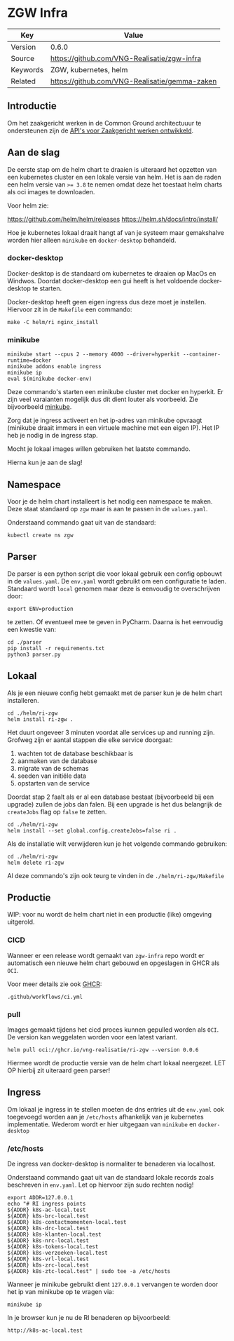 # ZGW Infra

| Key       | Value                                         |
|-----------|-----------------------------------------------|
| Version   | 0.6.0                                         |
| Source    | https://github.com/VNG-Realisatie/zgw-infra   |
| Keywords  | ZGW, kubernetes, helm                         |
| Related   | https://github.com/VNG-Realisatie/gemma-zaken |


## Introductie

Om het zaakgericht werken in de Common Ground architectuuur te ondersteunen zijn de [API's voor Zaakgericht werken ontwikkeld](https://github.com/VNG-Realisatie/gemma-zaken). 

## Aan de slag

De eerste stap om de helm chart te draaien is uiteraard het opzetten van een kubernetes cluster en een lokale versie van helm.
Het is aan de raden een helm versie van `>= 3.8` te nemen omdat deze het toestaat helm charts als oci images te downloaden.

Voor helm zie:

https://github.com/helm/helm/releases
https://helm.sh/docs/intro/install/

Hoe je kubernetes lokaal draait hangt af van je systeem maar gemakshalve worden hier alleen `minikube` en `docker-desktop` behandeld.

### docker-desktop

Docker-desktop is de standaard om kubernetes te draaien op MacOs en Windwos.
Doordat docker-desktop een gui heeft is het voldoende docker-desktop te starten.

Docker-desktop heeft geen eigen ingress dus deze moet je instellen. Hiervoor zit in de `Makefile` een commando:

```shell
make -C helm/ri nginx_install 
```

### minikube

```shell
minikube start --cpus 2 --memory 4000 --driver=hyperkit --container-runtime=docker
minikube addons enable ingress
minikube ip
eval $(minikube docker-env)
```

Deze commando's starten een minikube cluster met docker en hyperkit. Er zijn veel varaianten mogelijk dus dit dient louter als voorbeeld.
Zie bijvoorbeeld [minkube](https://minikube.sigs.k8s.io/docs/start/).

Zorg dat je ingress activeert en het ip-adres van minikube opvraagt (minikube draait immers in een virtuele machine met een eigen IP).
Het IP heb je nodig in de ingress stap.

Mocht je lokaal images willen gebruiken het laatste commando.

Hierna kun je aan de slag!

## Namespace

Voor je de helm chart installeert is het nodig een namespace te maken. Deze staat standaard op `zgw` maar is aan te passen in de `values.yaml`.

Onderstaand commando gaat uit van de standaard:

```shell
kubectl create ns zgw
```

## Parser

De parser is een python script die voor lokaal gebruik een config opbouwt in de `values.yaml`.
De `env.yaml` wordt gebruikt om een configuratie te laden. Standaard wordt `local` genomen maar deze is eenvoudig te overschrijven door:

```shell
export ENV=production
```

te zetten. Of eventueel mee te geven in PyCharm. Daarna is het eenvoudig een kwestie van:

```shell
cd ./parser
pip install -r requirements.txt
python3 parser.py
```

## Lokaal

Als je een nieuwe config hebt gemaakt met de parser kun je de helm chart installeren.

```shell
cd ./helm/ri-zgw
helm install ri-zgw .
```

Het duurt ongeveer 3 minuten voordat alle services up and running zijn. Grofweg zijn er aantal stappen die elke service doorgaat:

1. wachten tot de database beschikbaar is
2. aanmaken van de database
3. migrate van de schemas
4. seeden van initiële data
5. opstarten van de service

Doordat stap 2 faalt als er al een database bestaat (bijvoorbeeld bij een upgrade) zullen de jobs dan falen. 
Bij een upgrade is het dus belangrijk de `createJobs` flag op `false` te zetten.

```shell
cd ./helm/ri-zgw
helm install --set global.config.createJobs=false ri .
```

Als de installatie wilt verwijderen kun je het volgende commando gebruiken:

```shell
cd ./helm/ri-zgw
helm delete ri-zgw
```

Al deze commando's zijn ook teurg te vinden in de `./helm/ri-zgw/Makefile`

## Productie

WIP: voor nu wordt de helm chart niet in een productie (like) omgeving uitgerold.

### CICD

Wanneer er een release wordt gemaakt van `zgw-infra` repo wordt er automatisch een nieuwe helm chart gebouwd en opgeslagen in GHCR als `OCI`.

Voor meer details zie ook [GHCR](https://docs.github.com/en/packages/working-with-a-github-packages-registry/working-with-the-container-registry):

```shell
.github/workflows/ci.yml
```

### pull

Images gemaakt tijdens het cicd proces kunnen gepulled worden als `OCI`. De version kan weggelaten worden voor een latest variant.

```shell
helm pull oci://ghcr.io/vng-realisatie/ri-zgw --version 0.0.6
```

Hiermee wordt de productie versie van de helm chart lokaal neergezet. LET OP hierbij zit uiteraard geen parser!
## Ingress

Om lokaal je ingress in te stellen moeten de dns entries uit de `env.yaml` ook toegevoegd worden aan je `/etc/hosts` afhankelijk van je kubernetes implementatie.
Wederom wordt er hier uitgegaan van `minikube` en `docker-desktop`

### /etc/hosts

De ingress van docker-desktop is normaliter te benaderen via localhost. 

Onderstaand commando gaat uit van de standaard lokale records zoals beschreven in `env.yaml`.  Let op hiervoor zijn sudo rechten nodig!

```shell
export ADDR=127.0.0.1
echo "# RI ingress points
${ADDR} k8s-ac-local.test
${ADDR} k8s-brc-local.test
${ADDR} k8s-contactmomenten-local.test
${ADDR} k8s-drc-local.test
${ADDR} k8s-klanten-local.test
${ADDR} k8s-nrc-local.test
${ADDR} k8s-tokens-local.test
${ADDR} k8s-verzoeken-local.test
${ADDR} k8s-vrl-local.test
${ADDR} k8s-zrc-local.test
${ADDR} k8s-ztc-local.test" | sudo tee -a /etc/hosts
```

Wanneer je minikube gebruikt  dient `127.0.0.1` vervangen te worden door het ip van minikube op te vragen via:

```shell
minikube ip
```

In je browser kun je nu de RI benaderen op bijvoorbeeld:

`http://k8s-ac-local.test`
